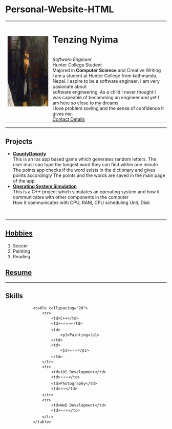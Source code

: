 # Personal-Website-HTML
<!DOCTYPE html>
<html lang="en">
<head>
    <title>🖌️ Tenzing's Personal Website</title>
    <!-- PUT THIS CSS IN HEAD-->
   <link rel="stylesheet" href="css/styles.css">


</head>
<body>
    <table cellspacing="20">
        <tr>
            <td>
                <img src = "tenzing.jpeg" width="400" height="220">
            </td>
            <td>
                <h1> Tenzing Nyima</h1><br>
                <p1> <em>Software Engineer</em></p1><br>
                <p1> Hunter College Student </p1><br>
                <p1> Majored in <strong>Computer Science</strong> and Creative Writing</p1><br>
                <p1> I am a student at Hunter College from kathmandu, Nepal. I aspire to be a software engineer. I am very pasionate about</p1><br>
                <p1> software engineering. As a child I never thought I was capeable of becomming an engineer and yet I am here so close to my dreams</p1><br>
                <p1>I love problem sovling and the sense of confidence it gives me.</p1><br>
                <p1><a href="contact.html">Contact Details</a></p1>
            </td>
        </tr>
    </table>
    <hr size="3">
    <h2> Projects </h2>
    <p1> <ul>
        <li><strong><a href=" https://github.com/tnyima19/CountyDownty-2">CountyDownty</a></strong></li>
        <p1> This is an Ios app based game which generates random letters. The user must can type the longest word they can find within one minute.</p1>
        <p1> The points app checks if the word exists in the dictionary and gives points accordingly</p1>
        <p1> The points and the words are saved in the main page of the app.</p1><br>
        <li><strong><a href="https://github.com/tnyima19/Simulate-Operating-System">Operating System Simulation</a></strong></li>
        <p1> This is a C++ project which simulates an operating system and how it communicates with other components in the computer</p1><br>
        <p1> How it communicates with CPU, RAM, CPU scheduling Unit, Disk</p1>
    </ul></p1><br>
    <hr>
    <h2><a href="hobbies.html">Hobbies</a></h2>
    <ol>
        <li>Soccer</li>
        <li>Painting</li>
        <li>Reading</li>
    </ol>
    <h2><a href="resume.html"> Resume</a></h2>
    <hr size="3">
    <h2>Skills</h2>
    
        
            
                <table cellspacing="20">
                    <tr>
                        <td>C++</td>
                        <td>⭐⭐⭐⭐</td>
                        <td>
                            <p1>Painting</p1>
                        </td>
                        <td>
                            <p1>⭐⭐⭐</p1>
                        </td>
                    </tr>
                    <tr>
                        <td>iOS Development</td>
                        <td>⭐⭐⭐</td>
                        <td>Photography</td>
                        <td>⭐⭐</td>
                    </tr>
                    <tr>
                        <td>Web Development</td>
                        <td>⭐⭐⭐</td>
                    </tr>
                </table>
            
    
        





   
    
    
</body>
</html>
